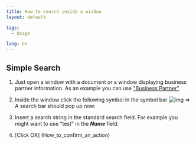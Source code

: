 ```yaml
---
title: How to search inside a window
layout: default

tags:
  - Usage

lang: en
---
```


## Simple Search

1. Just open a window with a document or a window displaying business partner information. As an example you can use ["Business Partner"](How_to_find_and_open_a_window)
1. Inside the window click the following symbol in the symbol bar ![img](../images/icons/Find24.png)
 => A search bar should pop up now.

1. Insert a search string in the standard search field. For example you might want to use "test" in the ***Name*** field.
1. [Click OK] (How_to_confirm_an_action)
